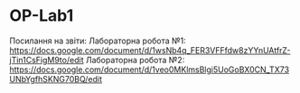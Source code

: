 # OP-Lab1
Посилання на звіти:
Лабораторна робота №1: https://docs.google.com/document/d/1wsNb4q_FER3VFFfdw8zYYnUAtfrZ-jTin1CsFigM9to/edit
Лабораторна робота №2: https://docs.google.com/document/d/1veo0MKlmsBlgi5UoGoBX0CN_TX73UNbYgfhSKNG70BQ/edit
